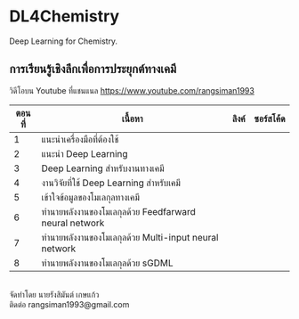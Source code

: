 # DL4Chemistry
Deep Learning for Chemistry.

## การเรียนรู้เชิงลึกเพื่อการประยุกต์ทางเคมี

วิดีโอบน Youtube ที่แชนแนล https://www.youtube.com/rangsiman1993

| ตอนที่ | เนื้อหา| ลิงค์  | ซอร์สโค้ด |
|-----|-----|-----|-----|
|   1 | แนะนำเครื่องมือที่ต้องใช้ | | |
|   2 | แนะนำ Deep Learning | | |
|   3 | Deep Learning สำหรับงานทางเคมี | | |
|   4 | งานวิจัยที่ใช้ Deep Learning สำหรับเคมี | | |
|   5 | เข้าใจข้อมูลของโมเลกุลทางเคมี | | | 
|   6 | ทำนายพลังงานของโมเลกุลด้วย Feedfarward neural network | | |
|   7 | ทำนายพลังงานของโมเลกุลด้วย Multi-input neural network | | |
|   8 | ทำนายพลังงานของโมเลกุลด้วย sGDML | | |

<br/>
จัดทำโดย นายรังสิมันต์ เกษแก้ว <br/>
ติดต่อ rangsiman1993@gmail.com
